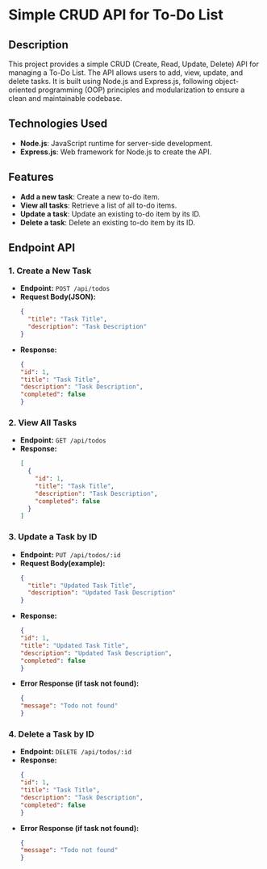 # Simple CRUD API for To-Do List
## Description
This project provides a simple CRUD (Create, Read, Update, Delete) API for managing a To-Do List. The API allows users to add, view, update, and delete tasks. It is built using Node.js and Express.js, following object-oriented programming (OOP) principles and modularization to ensure a clean and maintainable codebase.

## Technologies Used
- **Node.js**: JavaScript runtime for server-side development.
- **Express.js**: Web framework for Node.js to create the API.

## Features
- **Add a new task**: Create a new to-do item.
- **View all tasks**: Retrieve a list of all to-do items.
- **Update a task**: Update an existing to-do item by its ID.
- **Delete a task**: Delete an existing to-do item by its ID.


## Endpoint API

### 1. **Create a New Task**

- **Endpoint:** `POST /api/todos`
- **Request Body(JSON):**
  ```json
  {
    "title": "Task Title",
    "description": "Task Description"
  }
- **Response:**
  ```json
  {
  "id": 1,
  "title": "Task Title",
  "description": "Task Description",
  "completed": false
  }

### 2. **View All Tasks**

- **Endpoint:** `GET /api/todos`
- **Response:**
  ```json
  [
    {
      "id": 1,
      "title": "Task Title",
      "description": "Task Description",
      "completed": false
    }
  ]

### 3. **Update a Task by ID**

- **Endpoint:** `PUT /api/todos/:id`
- **Request Body(example):**
  ```json
  {
    "title": "Updated Task Title",
    "description": "Updated Task Description"
  }
- **Response:**
  ```json
  {
  "id": 1,
  "title": "Updated Task Title",
  "description": "Updated Task Description",
  "completed": false
  }
- **Error Response (if task not found):**
  ```json
  {
  "message": "Todo not found"
  }

### 4. **Delete a Task by ID**

- **Endpoint:** `DELETE /api/todos/:id`
- **Response:**
  ```json
  {
  "id": 1,
  "title": "Task Title",
  "description": "Task Description",
  "completed": false
  }
- **Error Response (if task not found):**
  ```json
  {
  "message": "Todo not found"
  }


